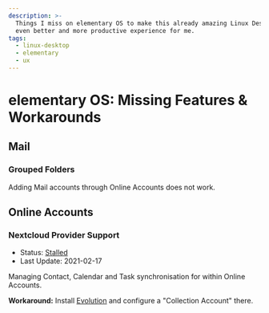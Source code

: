 ```yaml
---
description: >-
  Things I miss on elementary OS to make this already amazing Linux Desktop an
  even better and more productive experience for me.
tags:
  - linux-desktop
  - elementary
  - ux
---
```


# elementary OS: Missing Features & Workarounds

## Mail

### Grouped Folders

Adding Mail accounts through Online Accounts does not work.

## Online Accounts

### Nextcloud Provider Support

- Status: [Stalled](https://github.com/elementary/switchboard-plug-onlineaccounts/pull/121)
- Last Update: 2021-02-17

Managing Contact, Calendar and Task synchronisation for within Online Accounts.

**Workaround:** Install [Evolution](https://wiki.gnome.org/Apps/Evolution/) and configure a "Collection Account" there.